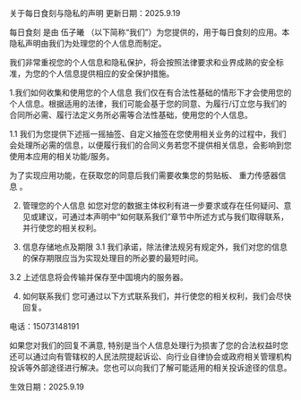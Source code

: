关于每日食刻与隐私的声明
更新日期：2025.9.19

每日食刻 是由 伍子曦 （以下简称“我们”）为您提供的，用于每日食刻的应用。本隐私声明由我们为处理您的个人信息而制定。

我们非常重视您的个人信息和隐私保护，将会按照法律要求和业界成熟的安全标准，为您的个人信息提供相应的安全保护措施。

1.我们如何收集和使用您的个人信息
我们仅在有合法性基础的情形下才会使用您的个人信息。根据适用的法律，我们可能会基于您的同意、为履行/订立您与我们的合同所必需、履行法定义务所必需等合法性基础，使用您的个人信息。

1.1 我们为您提供下述摇一摇抽签、自定义抽签在您使用相关业务的过程中，我们会处理所必需的信息，以便履行我们的合同义务若您不提供相关信息，会影响到您使用本应用的相关功能/服务。

为了实现应用功能，在获取您的同意后我们需要收集您的剪贴板、 重力传感器信息 。

2. 管理您的个人信息
如您对您的数据主体权利有进一步要求或存在任何疑问、意见或建议，可通过本声明中“如何联系我们”章节中所述方式与我们取得联系，并行使您的相关权利。

3. 信息存储地点及期限
3.1 我们承诺，除法律法规另有规定外，我们对您的信息的保存期限应当为实现处理目的所必要的最短时间。

3.2 上述信息将会传输并保存至中国境内的服务器。

4. 如何联系我们
您可通过以下方式联系我们，并行使您的相关权利，我们会尽快回复。

电话：15073148191

如果您对我们的回复不满意, 特别是当个人信息处理行为损害了您的合法权益时您还可以通过向有管辖权的人民法院提起诉讼、向行业自律协会或政府相关管理机构投诉等外部途径进行解决。您也可以向我们了解可能适用的相关投诉途径的信息。

生效日期：2025.9.19
